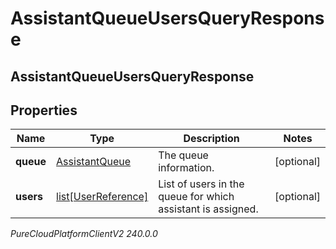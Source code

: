 # AssistantQueueUsersQueryResponse

## AssistantQueueUsersQueryResponse

## Properties

|Name | Type | Description | Notes|
|------------ | ------------- | ------------- | -------------|
| **queue** | [AssistantQueue](AssistantQueue) | The queue information. | [optional] |
| **users** | [list[UserReference]](UserReference) | List of users in the queue for which assistant is assigned. | [optional] |



_PureCloudPlatformClientV2 240.0.0_
